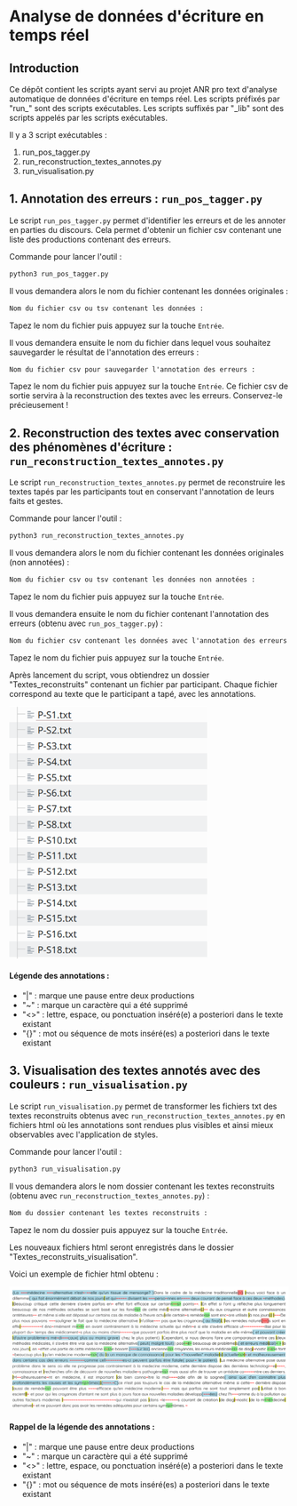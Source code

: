# Analyse de données d'écriture en temps réel

## Introduction

Ce dépôt contient les scripts ayant servi au projet ANR pro text d'analyse automatique de données d'écriture en temps réel.
Les scripts préfixés par "run_" sont des scripts exécutables. Les scripts suffixés par "_lib" sont des scripts appelés par les scripts exécutables.

Il y a 3 script exécutables :

1. run_pos_tagger.py
2. run_reconstruction_textes_annotes.py
3. run_visualisation.py



## 1. Annotation des erreurs : `run_pos_tagger.py`

Le script `run_pos_tagger.py` permet d'identifier les erreurs et de les annoter en parties du discours. Cela permet d'obtenir un fichier csv contenant une liste des productions contenant des erreurs.

Commande pour lancer l'outil :
```sh
python3 run_pos_tagger.py
```

Il vous demandera alors le nom du fichier contenant les données originales :
```txt
Nom du fichier csv ou tsv contenant les données :
```
Tapez le nom du fichier puis appuyez sur la touche `Entrée`.

Il vous demandera ensuite le nom du fichier dans lequel vous souhaitez sauvegarder le résultat de l'annotation des erreurs :
```txt
Nom du fichier csv pour sauvegarder l'annotation des erreurs :
```
Tapez le nom du fichier puis appuyez sur la touche `Entrée`.
Ce fichier csv de sortie servira à la reconstruction des textes avec les erreurs. Conservez-le précieusement !



## 2. Reconstruction des textes avec conservation des phénomènes d'écriture : `run_reconstruction_textes_annotes.py`

Le script `run_reconstruction_textes_annotes.py` permet de reconstruire les textes tapés par les participants tout en conservant l'annotation de leurs faits et gestes.

Commande pour lancer l'outil :
```sh
python3 run_reconstruction_textes_annotes.py
```

Il vous demandera alors le nom du fichier contenant les données originales (non annotées) :
```txt
Nom du fichier csv ou tsv contenant les données non annotées :
```
Tapez le nom du fichier puis appuyez sur la touche `Entrée`.

Il vous demandera ensuite le nom du fichier contenant l'annotation des erreurs (obtenu avec `run_pos_tagger.py`) :
```txt
Nom du fichier csv contenant les données avec l'annotation des erreurs :
```
Tapez le nom du fichier puis appuyez sur la touche `Entrée`.

Après lancement du script, vous obtiendrez un dossier "Textes_reconstruits" contenant un fichier par participant. Chaque fichier correspond au texte que le participant a tapé, avec les annotations.

<img src="figures/arborescence.png" alt="Image de l'arborescence du dossier Textes_reconstruits" />


#### Légende des annotations :

- "|" : marque une pause entre deux productions
- "~" : marque un caractère qui a été supprimé
- "<>" : lettre, espace, ou ponctuation inséré(e) a posteriori dans le texte existant
- "{}" : mot ou séquence de mots inséré(es) a posteriori dans le texte existant



## 3. Visualisation des textes annotés avec des couleurs : `run_visualisation.py`

Le script `run_visualisation.py` permet de transformer les fichiers txt des textes reconstruits obtenus avec `run_reconstruction_textes_annotes.py` en fichiers html où les annotations sont rendues plus visibles et ainsi mieux observables avec l'application de styles.

Commande pour lancer l'outil :
```sh
python3 run_visualisation.py
```

Il vous demandera alors le nom dossier contenant les textes reconstruits (obtenu avec `run_reconstruction_textes_annotes.py`) :
```txt
Nom du dossier contenant les textes reconstruits :
```
Tapez le nom du dossier puis appuyez sur la touche `Entrée`.

Les nouveaux fichiers html seront enregistrés dans le dossier "Textes_reconstruits_visualisation".

Voici un exemple de fichier html obtenu :

<img src="figures/exemple_texte_reconstruit.png" alt="Image du texte reconstruit du participant P+S1" />

#### Rappel de la légende des annotations :

- "|" : marque une pause entre deux productions
- "~" : marque un caractère qui a été supprimé
- "<>" : lettre, espace, ou ponctuation inséré(e) a posteriori dans le texte existant
- "{}" : mot ou séquence de mots inséré(es) a posteriori dans le texte existant

